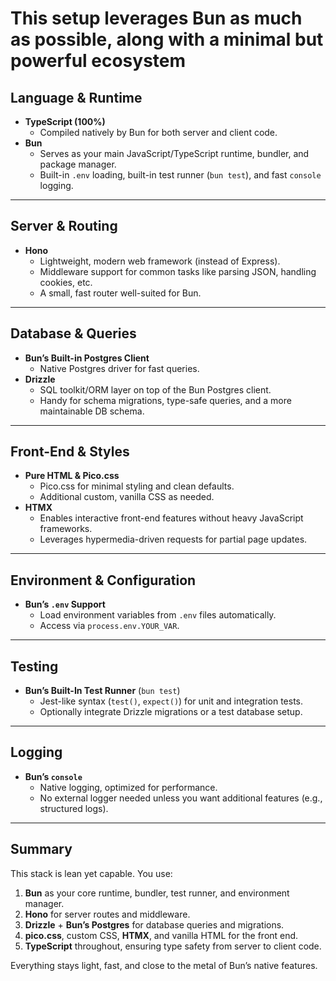 # This setup leverages **Bun** as much as possible, along with a minimal but powerful ecosystem

## **Language & Runtime**

- **TypeScript (100%)**  
  - Compiled natively by Bun for both server and client code.
- **Bun**  
  - Serves as your main JavaScript/TypeScript runtime, bundler, and package manager.  
  - Built-in `.env` loading, built-in test runner (`bun test`), and fast `console` logging.

---

## **Server & Routing**

- **Hono**  
  - Lightweight, modern web framework (instead of Express).  
  - Middleware support for common tasks like parsing JSON, handling cookies, etc.  
  - A small, fast router well-suited for Bun.

---

## **Database & Queries**

- **Bun’s Built-in Postgres Client**  
  - Native Postgres driver for fast queries.
- **Drizzle**  
  - SQL toolkit/ORM layer on top of the Bun Postgres client.  
  - Handy for schema migrations, type-safe queries, and a more maintainable DB schema.

---

## **Front-End & Styles**

- **Pure HTML & Pico.css**  
  - Pico.css for minimal styling and clean defaults.  
  - Additional custom, vanilla CSS as needed.
- **HTMX**  
  - Enables interactive front-end features without heavy JavaScript frameworks.  
  - Leverages hypermedia-driven requests for partial page updates.

---

## **Environment & Configuration**

- **Bun’s `.env` Support**  
  - Load environment variables from `.env` files automatically.  
  - Access via `process.env.YOUR_VAR`.

---

## **Testing**

- **Bun’s Built-In Test Runner** (`bun test`)  
  - Jest-like syntax (`test()`, `expect()`) for unit and integration tests.  
  - Optionally integrate Drizzle migrations or a test database setup.

---

## **Logging**

- **Bun’s `console`**  
  - Native logging, optimized for performance.  
  - No external logger needed unless you want additional features (e.g., structured logs).

---

## **Summary**

This stack is lean yet capable. You use:

1. **Bun** as your core runtime, bundler, test runner, and environment manager.  
2. **Hono** for server routes and middleware.  
3. **Drizzle** + **Bun’s Postgres** for database queries and migrations.  
4. **pico.css**, custom CSS, **HTMX**, and vanilla HTML for the front end.  
5. **TypeScript** throughout, ensuring type safety from server to client code.  

Everything stays light, fast, and close to the metal of Bun’s native features.
